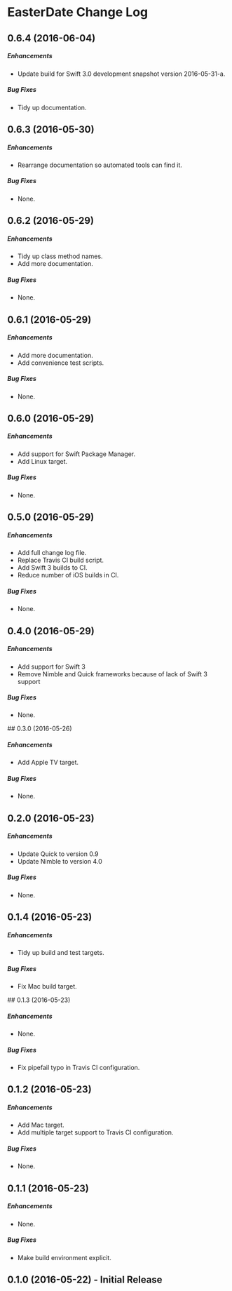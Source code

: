 # EasterDate Change Log

## 0.6.4 (2016-06-04)

##### Enhancements

* Update build for Swift 3.0 development snapshot version 2016-05-31-a.

##### Bug Fixes

* Tidy up documentation.

## 0.6.3 (2016-05-30)

##### Enhancements

* Rearrange documentation so automated tools can find it.

##### Bug Fixes

* None.

## 0.6.2 (2016-05-29)

##### Enhancements

* Tidy up class method names.
* Add more documentation.

##### Bug Fixes

* None.

## 0.6.1 (2016-05-29)

##### Enhancements

* Add more documentation.
* Add convenience test scripts.

##### Bug Fixes

* None.

## 0.6.0 (2016-05-29)

##### Enhancements

* Add support for Swift Package Manager.
* Add Linux target.

##### Bug Fixes

* None.

## 0.5.0 (2016-05-29)

##### Enhancements

* Add full change log file.
* Replace Travis CI build script.
* Add Swift 3 builds to CI.
* Reduce number of iOS builds in CI.

##### Bug Fixes

* None.

## 0.4.0 (2016-05-29)

##### Enhancements

* Add support for Swift 3
* Remove Nimble and Quick frameworks because of lack of Swift 3 support

##### Bug Fixes

* None.

## 0.3.0 (2016-05-26)

##### Enhancements

* Add Apple TV target.

##### Bug Fixes

* None.

## 0.2.0 (2016-05-23)

##### Enhancements

* Update Quick to version 0.9
* Update Nimble to version 4.0

##### Bug Fixes

* None.

## 0.1.4 (2016-05-23)

##### Enhancements

* Tidy up build and test targets.

##### Bug Fixes

* Fix Mac build target.

## 0.1.3 (2016-05-23)

##### Enhancements

* None.

##### Bug Fixes

* Fix pipefail typo in Travis CI configuration.

## 0.1.2 (2016-05-23)

##### Enhancements

* Add Mac target.
* Add multiple target support to Travis CI configuration.

##### Bug Fixes

* None.

## 0.1.1 (2016-05-23)

##### Enhancements

* None.

##### Bug Fixes

* Make build environment explicit.

## 0.1.0 (2016-05-22) - Initial Release
